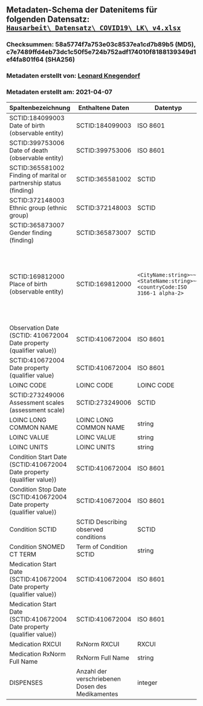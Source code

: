 ## Metadaten-Schema der Datenitems für folgenden Datensatz: [`Hausarbeit\_Datensatz\_COVID19\_LK\_v4.xlsx`](https://sandbox12.fairdomhub.org/data_files/54?version=7)
### Checksummen: 58a5774f7a753e03c8537ea1cd7b89b5 (MD5), c7e7489ffd4eb73dc1c50f5e724b752adf174010f8188139349d1ef4fa801f64 (SHA256)
### Metadaten erstellt von: [Leonard Knegendorf](https://orcid.org/0000-0001-8469-1248)
### Metadaten erstellt am: 2021-04-07

Spaltenbezeichnung | Enthaltene Daten | Datentyp | Kommentar
-------------|-----------|-----------|-----------
SCTID:184099003 Date of birth (observable entity) | SCTID:184099003 | ISO 8601
SCTID:399753006 Date of death (observable entity) | SCTID:399753006 | ISO 8601
SCTID:365581002 Finding of marital or partnership status (finding) | SCTID:365581002 | SCTID
SCTID:372148003 Ethnic group (ethnic group) | SCTID:372148003 | SCTID
SCTID:365873007 Gender finding (finding) | SCTID:365873007 | SCTID
SCTID:169812000 Place of birth (observable entity) | SCTID:169812000 | `<CityName:string>~~<StateName:string>~~<countryCode:ISO 3166-1 alpha-2>` | Das Symbol ~ steht im eigenen Datentyp-Schema für ein Leerzeichen, mit < und > werden unterschiedliche Teile des Datentyps begrenzt.
Observation Date (SCTID: 410672004 Date property (qualifier value)) | SCTID:410672004 | ISO 8601 | Date property of LOINC VALUE
SCTID:410672004 Date property (qualifier value) | SCTID:410672004 | ISO 8601
LOINC CODE | LOINC CODE | LOINC CODE
SCTID:273249006 Assessment scales (assessment scale) | SCTID:273249006 | SCTID
LOINC LONG COMMON NAME | LOINC LONG COMMON NAME | string
LOINC VALUE | LOINC VALUE | string
LOINC UNITS | LOINC UNITS | string
Condition Start Date (SCTID:410672004 Date property (qualifier value)) | SCTID:410672004 | ISO 8601 | Date property Start of CONDITION SCTID
Condition Stop Date (SCTID:410672004 Date property (qualifier value)) | SCTID:410672004 | ISO 8601 | Date property Stop of CONDITION SCTID
Condition SCTID | SCTID Describing observed conditions | SCTID |
Condition SNOMED CT TERM | Term of Condition SCTID | string
Medication Start Date (SCTID:410672004  Date property (qualifier value)) | SCTID:410672004 | ISO 8601 | Date property Start of MEDICATION RXCUI
Medication Start Date (SCTID:410672004  Date property (qualifier value)) | SCTID:410672004 | ISO 8601 | Date property Stop of MEDICATION RXCUI
Medication RXCUI | RxNorm RXCUI | RXCUI 
Medication RxNorm Full Name | RxNorm Full Name | string
DISPENSES | Anzahl der verschriebenen Dosen des Medikamentes | integer
